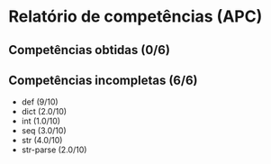 # Relatório de competências (APC)

## Competências obtidas (0/6)


## Competências incompletas (6/6)

* def (9/10)
* dict (2.0/10)
* int (1.0/10)
* seq (3.0/10)
* str (4.0/10)
* str-parse (2.0/10)